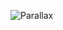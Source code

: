 

![Parallax](https://github.com/matheuspedrosam/Projetos-Html-e-Css/assets/99772255/00049241-74e2-4825-82d6-4fa8a33849ba)
